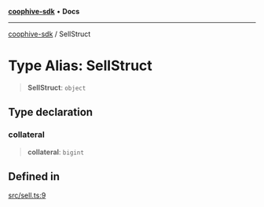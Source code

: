 [**coophive-sdk**](../README.md) • **Docs**

***

[coophive-sdk](../globals.md) / SellStruct

# Type Alias: SellStruct

> **SellStruct**: `object`

## Type declaration

### collateral

> **collateral**: `bigint`

## Defined in

[src/sell.ts:9](https://github.com/CoopHive/coophive-sdk/blob/14568f8ed39a1a97da258d7874396609b3c1d7b3/src/sell.ts#L9)
